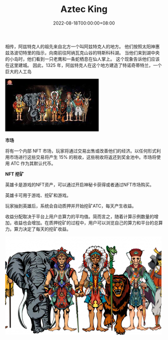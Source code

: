 ﻿---
title: "Aztec King"
description: "多彩，有趣和酷！"
date: 2022-08-18T00:00:00+08:00
lastmod: 2022-08-18T00:00:00+08:00
draft: false
authors: ["crazyxuanshao"]
featuredImage: "aztec-king.png"
tags: ["High risk","Aztec King"]
categories: ["nfts"]
nfts: ["High risk"]
blockchain: "BSC"
website: "https://aztec-kingdom.com/?utm_source=DappRadar&utm_medium=deeplink&utm_campaign=visit-website"
twitter: "https://twitter.com/Atcecking"
discord: "https://discord.gg/qwgDqvcCSU"
telegram: "https://t.me/+FBvM8y7qdpEyMmFl"
github: ""
youtube: ""
twitch: ""
facebook: ""
instagram: ""
reddit: ""
medium: ""
steam: ""
gitbook: ""
googleplay: ""
appstore: ""
status: "Live"
weight: 
lightgallery: true
toc: true
pinned: false
recommend: false
recommend1: false
---
<p>相传，阿兹特克人的祖先来自北方一个叫阿兹特克人的地方。 他们按照太阳神惠兹洛波切特里的指示，向南前往阿纳瓦克山谷的特斯科科湖。 当他们来到湖中央的小岛时，他们看到一只老鹰和一条蛇栖息在仙人掌上。 这个现象告诉他们应该在这里建城。 因此，1325 年，阿兹特克人在这个地方建造了特诺奇蒂特兰，一个巨大的人工岛</p>

![nsdif](nsdif.png)

**市场**

将有一个内部 NFT 市场，玩家将通过交易出售或改善他们的经济。以任何形式利用市场进行这些交易将产生 15% 的税收，这些税收将返还到奖金池中。市场将使用 ATC 作为其默认代币。

**NFT 挖矿**

英雄卡是游戏的NFT资产，可以通过开启神秘卡获得或者通过NFT市场购买。

英雄卡可用于游戏、挖矿和游戏。

玩家抽到英雄后，系统会自动质押并开始挖矿ATC，每天产生收益。

收益分配取决于平台上用户总算力的平均值。简而言之，随着计算示例数量的增加，收益也会增加。在质押挖矿的过程中，用户可以浏览自己的算力和平台的总算力。算力决定了每天的挖矿收益。

![dsad](dsad.png)
